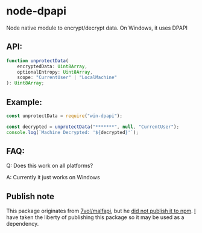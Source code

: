 # node-dpapi
Node native module to encrypt/decrypt data. On Windows, it uses DPAPI

## API:
```typescript
function unprotectData(
    encryptedData: Uint8Array,
    optionalEntropy: Uint8Array,
    scope: "CurrentUser" | "LocalMachine"
): Uint8Array;
```

## Example:
```javascript
const unprotectData = require("win-dpapi");

const decrypted = unprotectData("*******", null, "CurrentUser");
console.log(`Machine Decrypted: '${decrypted}'`);
```

## FAQ:
Q: Does this work on all platforms?

A: Currently it just works on Windows

## Publish note
This package originates from [7vol/malfapi](https://github.com/7vol/malfapi), but he [did not publish it to npm](https://github.com/7vol/malfapi/issues/1).  [I](https://github.com/7vol) have taken the liberty of publishing this package so it may be used as a dependency.